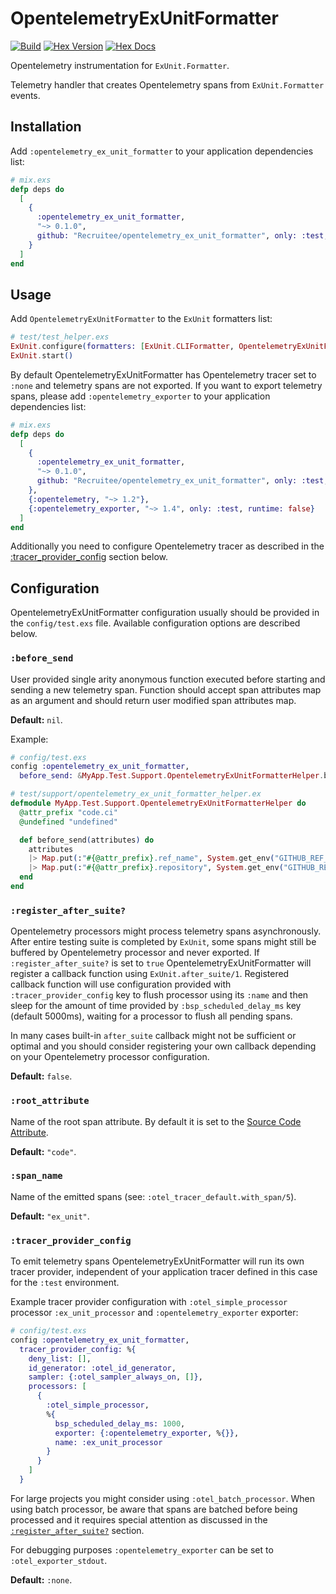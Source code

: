 # OpentelemetryExUnitFormatter

<!-- MDOC !-->

[![Build](https://img.shields.io/github/actions/workflow/status/Recruitee/opentelemetry_ex_unit_formatter/ci.yml?style=for-the-badge)](https://github.com/Recruitee/opentelemetry_ex_unit_formatter/actions/workflows/ci.yml)
[![Hex Version](https://img.shields.io/hexpm/v/opentelemetry_ex_unit_formatter?style=for-the-badge)](https://hex.pm/packages/opentelemetry_ex_unit_formatter)
[![Hex Docs](https://img.shields.io/badge/hex-docs-informational?style=for-the-badge)](https://hexdocs.pm/opentelemetry_ex_unit_formatter)

Opentelemetry instrumentation for `ExUnit.Formatter`.

Telemetry handler that creates Opentelemetry spans from `ExUnit.Formatter` events.

## Installation

Add `:opentelemetry_ex_unit_formatter` to your application dependencies list:

```elixir
# mix.exs
defp deps do
  [
    {
      :opentelemetry_ex_unit_formatter,
      "~> 0.1.0",
      github: "Recruitee/opentelemetry_ex_unit_formatter", only: :test, runtime: false
    }
  ]
end
```

## Usage

Add `OpentelemetryExUnitFormatter` to the `ExUnit` formatters list:

```elixir
# test/test_helper.exs
ExUnit.configure(formatters: [ExUnit.CLIFormatter, OpentelemetryExUnitFormatter])
ExUnit.start()
```

By default OpentelemetryExUnitFormatter has Opentelemetry tracer set to `:none` and telemetry spans
are not exported.
If you want to export telemetry spans, please add `:opentelemetry_exporter` to your application
dependencies list:

```elixir
# mix.exs
defp deps do
  [
    {
      :opentelemetry_ex_unit_formatter,
      "~> 0.1.0",
      github: "Recruitee/opentelemetry_ex_unit_formatter", only: :test, runtime: false
    },
    {:opentelemetry, "~> 1.2"},
    {:opentelemetry_exporter, "~> 1.4", only: :test, runtime: false}
  ]
end
```

Additionally you need to configure Opentelemetry tracer as described in the
[:tracer_provider_config](#tracer_provider_config) section below.

## Configuration

OpentelemetryExUnitFormatter configuration usually should be provided in the `config/test.exs` file.
Available configuration options are described below.

### `:before_send`

User provided single arity anonymous function executed before starting and sending a new telemetry
span.
Function should accept span attributes map as an argument and should return user modified span
attributes map.

**Default:** `nil`.

Example:

```elixir
# config/test.exs
config :opentelemetry_ex_unit_formatter,
  before_send: &MyApp.Test.Support.OpentelemetryExUnitFormatterHelper.before_send/1,

# test/support/opentelemetry_ex_unit_formatter_helper.ex
defmodule MyApp.Test.Support.OpentelemetryExUnitFormatterHelper do
  @attr_prefix "code.ci"
  @undefined "undefined"

  def before_send(attributes) do
    attributes
    |> Map.put(:"#{@attr_prefix}.ref_name", System.get_env("GITHUB_REF_NAME", @undefined))
    |> Map.put(:"#{@attr_prefix}.repository", System.get_env("GITHUB_REPOSITORY", @undefined))
  end
end
```

### `:register_after_suite?`

Opentelemetry processors might process telemetry spans asynchronously.
After entire testing suite is completed by `ExUnit`, some spans might still be buffered by
Opentelemetry processor and never exported.
If `:register_after_suite?` is set to `true` OpentelemetryExUnitFormatter will register a
callback function using `ExUnit.after_suite/1`. Registered callback function will use configuration
provided with `:tracer_provider_config` key to flush processor using its `:name` and then sleep for
the amount of time provided by `:bsp_scheduled_delay_ms` key (default 5000ms), waiting for a
processor to flush all pending spans.

In many cases built-in `after_suite` callback might not be sufficient or optimal and you should
consider registering your own callback depending on your Opentelemetry processor configuration.

**Default:** `false`.

### `:root_attribute`

Name of the root span attribute. By default it is set to the
[Source Code Attribute](https://opentelemetry.io/docs/reference/specification/trace/semantic_conventions/span-general/#source-code-attributes).

**Default:** `"code"`.

### `:span_name`

Name of the emitted spans (see: `:otel_tracer_default.with_span/5`).

**Default:** `"ex_unit"`.

### `:tracer_provider_config`

To emit telemetry spans OpentelemetryExUnitFormatter will run its own tracer provider, independent
of your application tracer defined in this case for the `:test` environment.

Example tracer provider configuration with `:otel_simple_processor` processor `:ex_unit_processor`
and `:opentelemetry_exporter` exporter:

```elixir
# config/test.exs
config :opentelemetry_ex_unit_formatter,
  tracer_provider_config: %{
    deny_list: [],
    id_generator: :otel_id_generator,
    sampler: {:otel_sampler_always_on, []},
    processors: [
      {
        :otel_simple_processor,
        %{
          bsp_scheduled_delay_ms: 1000,
          exporter: {:opentelemetry_exporter, %{}},
          name: :ex_unit_processor
        }
      }
    ]
  }
```

For large projects you might consider using `:otel_batch_processor`. When using batch processor, be
aware that spans are batched before being processed and it requires special attention as discussed
in the [`:register_after_suite?`](#register_after_suite) section.

For debugging purposes `:opentelemetry_exporter` can be set to `:otel_exporter_stdout`.

**Default:** `:none`.

<!-- MDOC !-->

